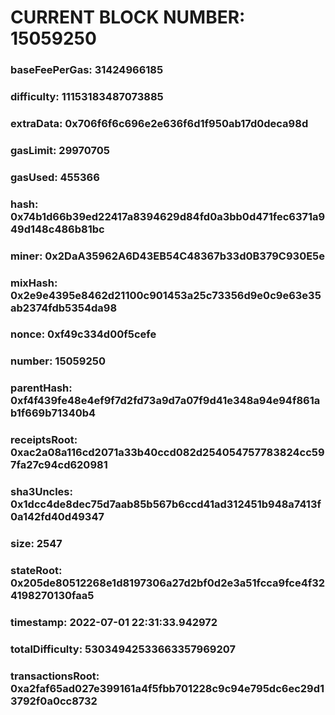 # CURRENT BLOCK NUMBER: 15059250

### baseFeePerGas: 31424966185
### difficulty: 11153183487073885
### extraData: 0x706f6f6c696e2e636f6d1f950ab17d0deca98d
### gasLimit: 29970705
### gasUsed: 455366
### hash: 0x74b1d66b39ed22417a8394629d84fd0a3bb0d471fec6371a949d148c486b81bc
### miner: 0x2DaA35962A6D43EB54C48367b33d0B379C930E5e
### mixHash: 0x2e9e4395e8462d21100c901453a25c73356d9e0c9e63e35ab2374fdb5354da98
### nonce: 0xf49c334d00f5cefe
### number: 15059250
### parentHash: 0xf4f439fe48e4ef9f7d2fd73a9d7a07f9d41e348a94e94f861ab1f669b71340b4
### receiptsRoot: 0xac2a08a116cd2071a33b40ccd082d254054757783824cc597fa27c94cd620981
### sha3Uncles: 0x1dcc4de8dec75d7aab85b567b6ccd41ad312451b948a7413f0a142fd40d49347
### size: 2547
### stateRoot: 0x205de80512268e1d8197306a27d2bf0d2e3a51fcca9fce4f324198270130faa5
### timestamp: 2022-07-01 22:31:33.942972
### totalDifficulty: 53034942533663357969207
### transactionsRoot: 0xa2faf65ad027e399161a4f5fbb701228c9c94e795dc6ec29d13792f0a0cc8732
